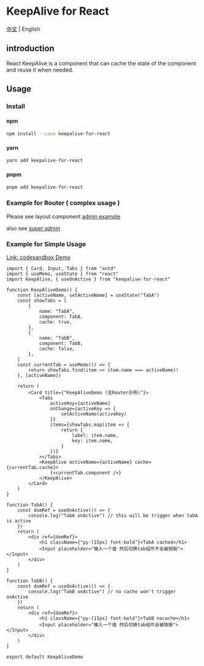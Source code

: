 # KeepAlive for React

[中文](./README.zh_CN.md) | English

## introduction

React KeepAlive is a component that can cache the state of the component and reuse it when needed.

## Usage

### Install

#### npm
```bash
npm install --save keepalive-for-react 
```

#### yarn
```bash
yarn add keepalive-for-react 
```

#### pnpm
```bash
pnpm add keepalive-for-react 
```

### Example for Router ( complex usage )

Please see layout component [admin example](https://github.com/irychen/super-admin/blob/main/src/layout/index.tsx)

also see [super admin](https://github.com/irychen/super-admin)

### Example for Simple Usage

[Link: codesandbox Demo](https://codesandbox.io/s/keepaliev-simple-demo-8tkp63?file=/src/App.js)

```tsx
import { Card, Input, Tabs } from "antd"
import { useMemo, useState } from "react"
import KeepAlive, { useOnActive } from "keepalive-for-react"

function KeepAliveDemo() {
    const [activeName, setActiveName] = useState("TabA")
    const showTabs = [
        {
            name: "TabA",
            component: TabA,
            cache: true,
        },
        {
            name: "TabB",
            component: TabB,
            cache: false,
        },
    ]
    const currentTab = useMemo(() => {
        return showTabs.find(item => item.name === activeName)!
    }, [activeName])

    return (
        <Card title={"KeepAliveDemo (无Router示例)"}>
            <Tabs
                activeKey={activeName}
                onChange={activeKey => {
                    setActiveName(activeKey)
                }}
                items={showTabs.map(item => {
                    return {
                        label: item.name,
                        key: item.name,
                    }
                })}
            ></Tabs>
            <KeepAlive activeName={activeName} cache={currentTab.cache}>
                {<currentTab.component />}
            </KeepAlive>
        </Card>
    )
}

function TabA() {
    const domRef = useOnActive(() => {
        console.log("TabA onActive") // this will be trigger when tabA is active
    })
    return (
        <div ref={domRef}>
            <h1 className={"py-[15px] font-bold"}>TabA cached</h1>
            <Input placeholder="输入一个值 然后切换tab组件不会被销毁"></Input>
        </div>
    )
}

function TabB() {
    const domRef = useOnActive(() => {
        console.log("TabB onActive") // no cache won't trigger onActive
    })
    return (
        <div ref={domRef}>
            <h1 className={"py-[15px] font-bold"}>TabB nocache</h1>
            <Input placeholder="输入一个值 然后切换tab组件会被销毁"></Input>
        </div>
    )
}

export default KeepAliveDemo
```

